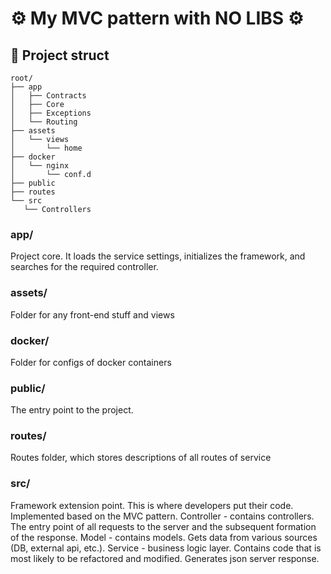 # ⚙️ My MVC pattern with NO LIBS ⚙️

## 🚧 Project struct
 ~~~
root/
├── app
│   ├── Contracts
│   ├── Core
│   ├── Exceptions
│   └── Routing
├── assets
│   └── views
│       └── home
├── docker
│   └── nginx
│       └── conf.d
├── public
├── routes
└── src
    └── Controllers
 ~~~   

### app/
Project core. It loads the service settings, initializes the framework, and searches for the required controller.
### assets/
Folder for any front-end stuff and views
### docker/
Folder for configs of docker containers
### public/
The entry point to the project.
### routes/
Routes folder, which stores descriptions of all routes of service
### src/
Framework extension point. This is where developers put their code. Implemented based on the MVC pattern. Controller - contains controllers. The entry point of all requests to the server and the subsequent formation of the response. Model - contains models. Gets data from various sources (DB, external api, etc.). Service - business logic layer. Contains code that is most likely to be refactored and modified. Generates json server response.
